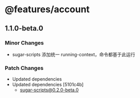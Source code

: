 # @features/account

## 1.1.0-beta.0

### Minor Changes

- sugar-scripts 添加统一 running-context，命令都基于此运行

### Patch Changes

- Updated dependencies
- Updated dependencies [5101c4b]
  - sugar-scripts@0.2.0-beta.0
